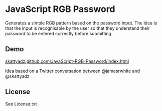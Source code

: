 # JavaScript RGB Password

Generates a simple RGB pattern based on the password input. The idea is that the input is recognisable by the user so that they understand their password to be entered correctly before submitting.

## Demo
[skattyadz.github.com/JavaScript-RGB-Password/index.html](http://skattyadz.github.com/JavaScript-RGB-Password/index.html)

Idea based on a Twitter conversation between @jamesrwhite and @skattyadz

## License

See License.txt

